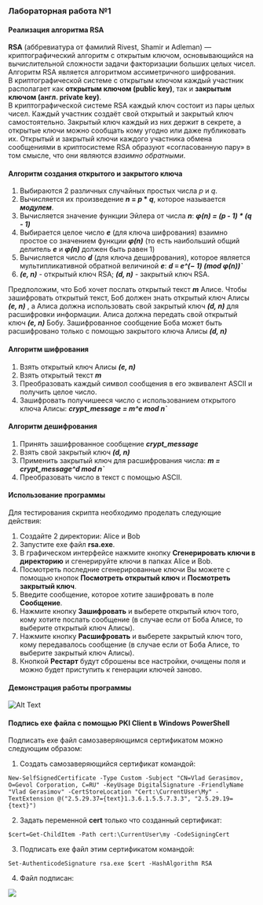 ### Лабораторная работа №1

#### Реализация алгоритма RSA
**RSA** (аббревиатура от фамилий Rivest, Shamir и Adleman) — криптографический алгоритм с открытым ключом, основывающийся на вычислительной сложности задачи факторизации больших целых чисел.  
Алгоритм RSA является алгоритмом ассиметричного шифрования.  
В криптографической системе с открытым ключом каждый участник располагает как **открытым ключом (public key)**, так и **закрытым ключом (англ. private key)**.  
В криптографической системе RSA каждый ключ состоит из пары целых чисел. Каждый участник создаёт свой открытый и закрытый ключ самостоятельно. Закрытый ключ каждый из них держит в секрете, а открытые ключи можно сообщать кому угодно или даже публиковать их. Открытый и закрытый ключи каждого участника обмена сообщениями в криптосистеме RSA образуют «согласованную пару» в том смысле, что они являются *взаимно обратными*.  

#### Алгоритм создания открытого и закрытого ключа
1. Выбираются 2 различных случайных простых числа *p* и *q*.  
2. Вычисляется их произведение ***n* = *p* * *q***, которое называется ***модулем***.
3. Вычисляется значение функции Эйлера от числа ***n***:
    ***φ(n) = (p - 1) * (q - 1)***
4. Выбирается целое число ***e*** (для ключа шифрования) взаимно простое со значением функции ***φ(n)*** (то есть наибольший общий делитель ***e*** и ***φ(n)*** должен быть равен 1)
5. Вычисляется число ***d*** (для ключа дешифрования), которое является мультипликативной обратной величиной ***e***:
    ***d ≡ e^(− 1) (mod φ(n))`***
6. ***(e, n)*** - открытый ключ RSA; ***(d, n)*** - закрытый ключ RSA.  

Предположим, что Боб хочет послать открытый текст ***m*** Алисе. Чтобы зашифровать открытый текст, Боб должен знать открытый ключ Алисы ***(e, n)*** , а Алиса должна использовать свой закрытый ключ ***(d, n)*** для расшифровки информации. Алиса должна передать свой открытый ключ ***(e, n)*** Бобу. Зашифрованное сообщение Боба может быть расшифровано только с помощью закрытого ключа Алисы ***(d, n)***

#### Алгоритм шифрования
1. Взять открытый ключ Алисы ***(e, n)***
2. Взять открытый текст ***m***
3. Преобразовать каждый символ сообщения в его эквивалент ASCII и получить целое число.
3. Зашифровать получишееся число с использованием открытого ключа Алисы:
    ***crypt_message = m^e mod n`***

#### Алгоритм дешифрования
1. Принять зашифрованное сообщение ***crypt_message***
2. Взять свой закрытый ключ ***(d, n)***
3. Применить закрытый ключ для расшифрования числа:
    ***m = crypt_message^d mod n`***
4. Преобразовать число в текст с помощью ASCII.

#### Использование программы
Для тестирования скрипта необходимо проделать следующие действия:
1. Создайте 2 директории: Alice и Bob
2. Запустите exe файл **rsa.exe**.
3. В графическом интерфейсе нажмите кнопку **Сгенерировать ключи в директорию** и сгенерируйте ключи в папках Alice и Bob.
4. Посмотреть последние сгенерированные ключи Вы можете с помощью кнопок **Посмотреть открытый ключ** и **Посмотреть закрытый ключ**.
5. Введите сообщение, которое хотите зашифровать в поле **Сообщение**.
6. Нажмите кнопку **Зашифровать** и выберете открытый ключ того, кому хотите послать сообщение (в случае если от Боба Алисе, то выберите открытый ключ Алисы).
7. Нажмите кнопку **Расшифровать** и выберете закрытый ключ того, кому передавалось сообщение (в случае если от Боба Алисе, то выберите закрытый ключ Алисы).
8. Кнопкой **Рестарт** будут сброшены все настройки, очищены поля и можно будет приступить к генерации ключей заново.

#### Демонстрация работы программы
![Alt Text](http://ipic.su/img/img7/fs/2020-10-18-18-05-42.1603033848.gif)

#### Подпись exe файла с помощью PKI Client в Windows PowerShell

Подписать exe файл самозаверяющимся сертификатом можно следующим образом:

1. Создать самозаверяющийся сертификат командой:

```New-SelfSignedCertificate -Type Custom -Subject "CN=Vlad Gerasimov, O=Gevol Corporation, C=RU" -KeyUsage DigitalSignature -FriendlyName "Vlad Gerasimov" -CertStoreLocation "Cert:\CurrentUser\My" -TextExtension @("2.5.29.37={text}1.3.6.1.5.5.7.3.3", "2.5.29.19={text}")```

2. Задать переменной **cert** только что созданный сертификат:

```$cert=Get-ChildItem -Path cert:\CurrentUser\my -CodeSigningCert```

3. Подписать exe файл этим сертификатом командой:

```Set-AuthenticodeSignature rsa.exe $cert -HashAlgorithm RSA```

4. Файл подписан:

![](https://image.prntscr.com/image/VA-6-ZqqRImlQggDTM6Tpg.png)